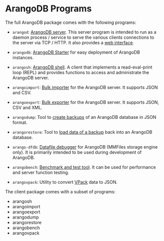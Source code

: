 ArangoDB Programs
=================

The full ArangoDB package comes with the following programs:

- `arangod`: [ArangoDB server](../Administration/Configuration/GeneralArangod.md).
  This server program is intended to run as a daemon process / service to serve the
  various clients connections to the server via TCP / HTTP. It also provides a
  [web interface](WebInterface/README.md).

- `arangodb`: [ArangoDB Starter](Starter/README.md) for easy deployment of
  ArangoDB instances.

- `arangosh`: [ArangoDB shell](Arangosh/README.md).
  A client that implements a read-eval-print loop (REPL) and provides functions
  to access and administrate the ArangoDB server.

- `arangoimport`: [Bulk importer](Arangoimport/README.md) for the
  ArangoDB server. It supports JSON and CSV.

- `arangoexport`: [Bulk exporter](Arangoexport/README.md) for the
  ArangoDB server. It supports JSON, CSV and XML.

- `arangodump`: Tool to [create backups](Arangodump/README.md)
  of an ArangoDB database in JSON format.

- `arangorestore`: Tool to [load data of a backup](Arangorestore/README.md)
  back into an ArangoDB database.

- `arango-dfdb`: [Datafile debugger](DatafileDebugger.md) for
  ArangoDB (MMFiles storage engine only). It is primarily intended to be used
  during development of ArangoDB.

- `arangobench`: [Benchmark and test tool](Arangobench/README.md).
  It can be used for performance and server function testing.

- `arangovpack`: Utility to convert [VPack](https://github.com/arangodb/velocypack)
  data to JSON.

The client package comes with a subset of programs:

- arangosh
- arangoimport
- arangoexport
- arangodump
- arangorestore
- arangobench
- arangovpack

